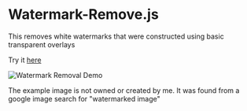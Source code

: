 # Watermark-Remove.js

This removes white watermarks that were constructed using basic transparent overlays

Try it [here](https://joesuph.github.io/Watermark-Remove.js/)

![Watermark Removal Demo](https://user-images.githubusercontent.com/41452865/66618994-862a8280-eb98-11e9-8d43-e11c6f91d08d.gif)

The example image is not owned or created by me. It was found from a google image search for "watermarked image"

